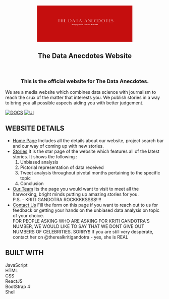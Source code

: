 <p align="center">
        <img src="https://github.com/thedatanecdotes/ReadMeTemplate/blob/main/header.png" width="60%"/>
        <br/>
        <h2 align="center"> The Data Anecdotes Website </h2>
        <br/>
        <h3 align="center"> This is the official website for The Data Anecdotes. </h3>
 </p>
 
We are a media website which combines data science with journalism to reach the crux of the matter that interests you. We publish stories in a way to bring you all possible aspects aiding you with better judgement.

[![DOCS](https://img.shields.io/badge/Documentation-see%20docs-green?style=flat-square&logo=appveyor)](Documentation.md) 
[![UI ](https://img.shields.io/badge/User%20Interface-Link%20to%20UI-orange?style=flat-square&logo=appveyor)](Images/web_app.png)

## WEBSITE DETAILS


- [Home Page](https://dscommunity.in)
  Includes all the details about our website, project search bar and our way of coming up with new stories.
- [Stories](https://dscommunity.in)
  It is the star page of the website which features all of the latest stories. It shows the following :
   1) Unbiased analysis
   2) Pictorial representation of data received
   3) Tweet analysis throughout pivotal months pertaining to the specific topic
   4) Conclusion
- [Our Team](https://dscommunity.in)
   Its the page you would want to visit to meet all the harworking, bright minds putting up amazing stories for you. 
   <br> P.S. - KRITI GANDOTRA ROCKKKKSSSS!!!!</br>
- [Contact Us](https://dscommunity.in) 
  Fill the form on this page if you want to reach out to us for feedback or getting your hands on the unbiased data analysis on topic of your choice.
  <br>FOR PEOPLE ASKING WHO ARE ASKING FOR KRITI GANDOTRA'S NUMBER, WE WOULD LIKE TO SAY THAT WE DONT GIVE OUT NUMBERS OF CELEBRITIES. SORRY!! 
  If you are still very desperate, contact her on @therealkritigandotra - yes, she is REAL</br>
## BUILT WITH
  JavaScript <br>HTML</br>CSS<br>ReactJS</br>BootStrap 4<br>Shell</br>

